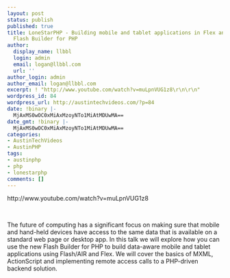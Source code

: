 ```yaml
---
layout: post
status: publish
published: true
title: LoneStarPHP - Building mobile and tablet applications in Flex and PHP with
  Flash Builder for PHP
author:
  display_name: llbbl
  login: admin
  email: logan@llbbl.com
  url: ''
author_login: admin
author_email: logan@llbbl.com
excerpt: ! "http://www.youtube.com/watch?v=muLpnVUG1z8\r\n\r\n"
wordpress_id: 84
wordpress_url: http://austintechvideos.com/?p=84
date: !binary |-
  MjAxMS0wOC0xMiAxMzoyNTo1MiAtMDUwMA==
date_gmt: !binary |-
  MjAxMS0wOC0xMiAxMzoyNTo1MiAtMDUwMA==
categories:
- AustinTechVideos
- AustinPHP
tags:
- austinphp
- php
- lonestarphp
comments: []
---
```

<p>http://www.youtube.com/watch?v=muLpnVUG1z8</p>
<p><a id="more"></a><a id="more-84"></a></p>
<p>&nbsp;</p>
<p>The future of computing has a significant focus on making sure that mobile and hand-held devices have access to the same data that is available on a standard web page or desktop app. In this talk we will explore how you can use the new Flash Builder for PHP to build data-aware mobile and tablet applications using Flash/AIR and Flex. We will cover the basics of MXML, ActionScript and implementing remote access calls to a PHP-driven backend solution.</p>
